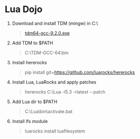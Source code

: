 # Lua Dojo

1. Download and install TDM (mingw) in C:\
    > [tdm64-gcc-9.2.0.exe](https://github.com/jmeubank/tdm-gcc/releases/download/v9.2.0-tdm64-1/tdm64-gcc-9.2.0.exe)
2. Add TDM to $PATH
    > C:\TDM-GCC-64\bin
3. Install hererocks
    > pip install git+https://github.com/luarocks/hererocks
4. Install Lua, LuaRocks and apply patches
    > hererocks C:\Lua -l5.3 -rlatest --patch
5. Add Lua dir to $PATH
    > C:\Lua\bin\activate.bat
6. Install lfs module
    > luarocks install luafilesystem
